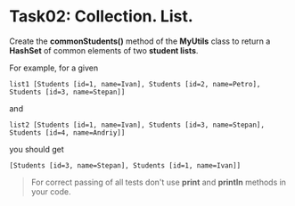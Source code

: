 # Task02: Collection. List.

Create the **commonStudents()** method of the **MyUtils** class to return a **HashSet** of common elements of two **student lists**.

For example, for a given
```
list1 [Students [id=1, name=Ivan], Students [id=2, name=Petro], Students [id=3, name=Stepan]]
```
and
```
list2 [Students [id=1, name=Ivan], Students [id=3, name=Stepan], Students [id=4, name=Andriy]]
```
you should get
```
[Students [id=3, name=Stepan], Students [id=1, name=Ivan]]
```
> For correct passing of all tests don't use **print** and **println** methods in your code.